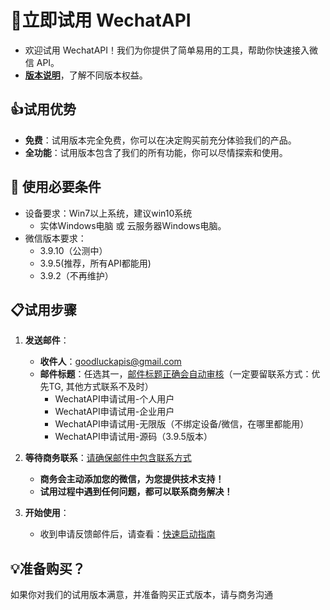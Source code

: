# 🚀立即试用 WechatAPI

- 欢迎试用 WechatAPI！我们为你提供了简单易用的工具，帮助你快速接入微信 API。
- [**版本说明**](版本说明.md)，了解不同版本权益。

## 👍试用优势

- **免费**：试用版本完全免费，你可以在决定购买前充分体验我们的产品。
- **全功能**：试用版本包含了我们的所有功能，你可以尽情探索和使用。


##  🔧 使用必要条件
   - 设备要求：Win7以上系统，建议win10系统
     - 实体Windows电脑 或 云服务器Windows电脑。
   - 微信版本要求：
       - 3.9.10（公测中）
       - 3.9.5(推荐，所有API都能用)
       - 3.9.2（不再维护）

## 📋试用步骤

1. **发送邮件**：
   - **收件人**：[goodluckapis@gmail.com](mailto:goodluckapis@gmail.com)
   - **邮件标题**：任选其一，[邮件标题正确会自动审核]()（一定要留联系方式：优先TG, 其他方式联系不及时）
       - WechatAPI申请试用-个人用户
       - WechatAPI申请试用-企业用户
       - WechatAPI申请试用-无限版（不绑定设备/微信，在哪里都能用）
       - WechatAPI申请试用-源码（3.9.5版本）

2. **等待商务联系**：[请确保邮件中包含联系方式]()
   - **商务会主动添加您的微信，为您提供技术支持！**
   - **试用过程中遇到任何问题，都可以联系商务解决！**
3. **开始使用**：
   - 收到申请反馈邮件后，请查看：[快速启动指南](../快速启动.md)

## 💡准备购买？

如果你对我们的试用版本满意，并准备购买正式版本，请与商务沟通
